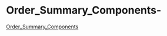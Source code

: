 # Order_Summary_Components-

<p><a href="https://cg-order-summary-components.netlify.app//">Order_Summary_Components</a></p>
